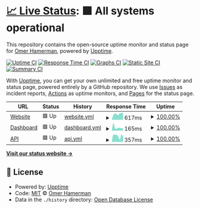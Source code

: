 # [📈 Live Status](https://omerxx.github.io/upptime): <!--live status--> **🟩 All systems operational**

This repository contains the open-source uptime monitor and status page for [Omer Hamerman](https://omerxx.com), powered by [Upptime](https://github.com/upptime/upptime).

[![Uptime CI](https://github.com/omerxx/upptime/workflows/Uptime%20CI/badge.svg)](https://github.com/omerxx/upptime/actions?query=workflow%3A%22Uptime+CI%22)
[![Response Time CI](https://github.com/omerxx/upptime/workflows/Response%20Time%20CI/badge.svg)](https://github.com/omerxx/upptime/actions?query=workflow%3A%22Response+Time+CI%22)
[![Graphs CI](https://github.com/omerxx/upptime/workflows/Graphs%20CI/badge.svg)](https://github.com/omerxx/upptime/actions?query=workflow%3A%22Graphs+CI%22)
[![Static Site CI](https://github.com/omerxx/upptime/workflows/Static%20Site%20CI/badge.svg)](https://github.com/omerxx/upptime/actions?query=workflow%3A%22Static+Site+CI%22)
[![Summary CI](https://github.com/omerxx/upptime/workflows/Summary%20CI/badge.svg)](https://github.com/omerxx/upptime/actions?query=workflow%3A%22Summary+CI%22)

With [Upptime](https://upptime.js.org), you can get your own unlimited and free uptime monitor and status page, powered entirely by a GitHub repository. We use [Issues](https://github.com/omerxx/upptime/issues) as incident reports, [Actions](https://github.com/omerxx/upptime/actions) as uptime monitors, and [Pages](https://omerxx.github.io/upptime) for the status page.

<!--start: status pages-->
<!-- This summary is generated by Upptime (https://github.com/upptime/upptime) -->
<!-- Do not edit this manually, your changes will be overwritten -->
<!-- prettier-ignore -->
| URL | Status | History | Response Time | Uptime |
| --- | ------ | ------- | ------------- | ------ |
| <img alt="" src="https://zesty.co/wp-content/uploads/2020/12/cropped-zesty_favicon-2-120x120.png" height="13"> [Website](https://zesty.co) | 🟩 Up | [website.yml](https://github.com/omerxx/upptime/commits/HEAD/history/website.yml) | <details><summary><img alt="Response time graph" src="./graphs/website/response-time-week.png" height="20"> 617ms</summary><br><a href="https://omerxx.github.io/upptime/history/website"><img alt="Response time 672" src="https://img.shields.io/endpoint?url=https%3A%2F%2Fraw.githubusercontent.com%2Fomerxx%2Fupptime%2FHEAD%2Fapi%2Fwebsite%2Fresponse-time.json"></a><br><a href="https://omerxx.github.io/upptime/history/website"><img alt="24-hour response time 740" src="https://img.shields.io/endpoint?url=https%3A%2F%2Fraw.githubusercontent.com%2Fomerxx%2Fupptime%2FHEAD%2Fapi%2Fwebsite%2Fresponse-time-day.json"></a><br><a href="https://omerxx.github.io/upptime/history/website"><img alt="7-day response time 617" src="https://img.shields.io/endpoint?url=https%3A%2F%2Fraw.githubusercontent.com%2Fomerxx%2Fupptime%2FHEAD%2Fapi%2Fwebsite%2Fresponse-time-week.json"></a><br><a href="https://omerxx.github.io/upptime/history/website"><img alt="30-day response time 596" src="https://img.shields.io/endpoint?url=https%3A%2F%2Fraw.githubusercontent.com%2Fomerxx%2Fupptime%2FHEAD%2Fapi%2Fwebsite%2Fresponse-time-month.json"></a><br><a href="https://omerxx.github.io/upptime/history/website"><img alt="1-year response time 731" src="https://img.shields.io/endpoint?url=https%3A%2F%2Fraw.githubusercontent.com%2Fomerxx%2Fupptime%2FHEAD%2Fapi%2Fwebsite%2Fresponse-time-year.json"></a></details> | <details><summary><a href="https://omerxx.github.io/upptime/history/website">100.00%</a></summary><a href="https://omerxx.github.io/upptime/history/website"><img alt="All-time uptime 99.98%" src="https://img.shields.io/endpoint?url=https%3A%2F%2Fraw.githubusercontent.com%2Fomerxx%2Fupptime%2FHEAD%2Fapi%2Fwebsite%2Fuptime.json"></a><br><a href="https://omerxx.github.io/upptime/history/website"><img alt="24-hour uptime 100.00%" src="https://img.shields.io/endpoint?url=https%3A%2F%2Fraw.githubusercontent.com%2Fomerxx%2Fupptime%2FHEAD%2Fapi%2Fwebsite%2Fuptime-day.json"></a><br><a href="https://omerxx.github.io/upptime/history/website"><img alt="7-day uptime 100.00%" src="https://img.shields.io/endpoint?url=https%3A%2F%2Fraw.githubusercontent.com%2Fomerxx%2Fupptime%2FHEAD%2Fapi%2Fwebsite%2Fuptime-week.json"></a><br><a href="https://omerxx.github.io/upptime/history/website"><img alt="30-day uptime 100.00%" src="https://img.shields.io/endpoint?url=https%3A%2F%2Fraw.githubusercontent.com%2Fomerxx%2Fupptime%2FHEAD%2Fapi%2Fwebsite%2Fuptime-month.json"></a><br><a href="https://omerxx.github.io/upptime/history/website"><img alt="1-year uptime 99.99%" src="https://img.shields.io/endpoint?url=https%3A%2F%2Fraw.githubusercontent.com%2Fomerxx%2Fupptime%2FHEAD%2Fapi%2Fwebsite%2Fuptime-year.json"></a></details>
| <img alt="" src="https://icons.duckduckgo.com/ip3/app.zesty.co.ico" height="13"> [Dashboard](https://app.zesty.co) | 🟩 Up | [dashboard.yml](https://github.com/omerxx/upptime/commits/HEAD/history/dashboard.yml) | <details><summary><img alt="Response time graph" src="./graphs/dashboard/response-time-week.png" height="20"> 165ms</summary><br><a href="https://omerxx.github.io/upptime/history/dashboard"><img alt="Response time 278" src="https://img.shields.io/endpoint?url=https%3A%2F%2Fraw.githubusercontent.com%2Fomerxx%2Fupptime%2FHEAD%2Fapi%2Fdashboard%2Fresponse-time.json"></a><br><a href="https://omerxx.github.io/upptime/history/dashboard"><img alt="24-hour response time 132" src="https://img.shields.io/endpoint?url=https%3A%2F%2Fraw.githubusercontent.com%2Fomerxx%2Fupptime%2FHEAD%2Fapi%2Fdashboard%2Fresponse-time-day.json"></a><br><a href="https://omerxx.github.io/upptime/history/dashboard"><img alt="7-day response time 165" src="https://img.shields.io/endpoint?url=https%3A%2F%2Fraw.githubusercontent.com%2Fomerxx%2Fupptime%2FHEAD%2Fapi%2Fdashboard%2Fresponse-time-week.json"></a><br><a href="https://omerxx.github.io/upptime/history/dashboard"><img alt="30-day response time 209" src="https://img.shields.io/endpoint?url=https%3A%2F%2Fraw.githubusercontent.com%2Fomerxx%2Fupptime%2FHEAD%2Fapi%2Fdashboard%2Fresponse-time-month.json"></a><br><a href="https://omerxx.github.io/upptime/history/dashboard"><img alt="1-year response time 249" src="https://img.shields.io/endpoint?url=https%3A%2F%2Fraw.githubusercontent.com%2Fomerxx%2Fupptime%2FHEAD%2Fapi%2Fdashboard%2Fresponse-time-year.json"></a></details> | <details><summary><a href="https://omerxx.github.io/upptime/history/dashboard">100.00%</a></summary><a href="https://omerxx.github.io/upptime/history/dashboard"><img alt="All-time uptime 100.00%" src="https://img.shields.io/endpoint?url=https%3A%2F%2Fraw.githubusercontent.com%2Fomerxx%2Fupptime%2FHEAD%2Fapi%2Fdashboard%2Fuptime.json"></a><br><a href="https://omerxx.github.io/upptime/history/dashboard"><img alt="24-hour uptime 100.00%" src="https://img.shields.io/endpoint?url=https%3A%2F%2Fraw.githubusercontent.com%2Fomerxx%2Fupptime%2FHEAD%2Fapi%2Fdashboard%2Fuptime-day.json"></a><br><a href="https://omerxx.github.io/upptime/history/dashboard"><img alt="7-day uptime 100.00%" src="https://img.shields.io/endpoint?url=https%3A%2F%2Fraw.githubusercontent.com%2Fomerxx%2Fupptime%2FHEAD%2Fapi%2Fdashboard%2Fuptime-week.json"></a><br><a href="https://omerxx.github.io/upptime/history/dashboard"><img alt="30-day uptime 100.00%" src="https://img.shields.io/endpoint?url=https%3A%2F%2Fraw.githubusercontent.com%2Fomerxx%2Fupptime%2FHEAD%2Fapi%2Fdashboard%2Fuptime-month.json"></a><br><a href="https://omerxx.github.io/upptime/history/dashboard"><img alt="1-year uptime 100.00%" src="https://img.shields.io/endpoint?url=https%3A%2F%2Fraw.githubusercontent.com%2Fomerxx%2Fupptime%2FHEAD%2Fapi%2Fdashboard%2Fuptime-year.json"></a></details>
| <img alt="" src="https://icons.duckduckgo.com/ip3/api.cloudvisor.io.ico" height="13"> [API](https://api.cloudvisor.io) | 🟩 Up | [api.yml](https://github.com/omerxx/upptime/commits/HEAD/history/api.yml) | <details><summary><img alt="Response time graph" src="./graphs/api/response-time-week.png" height="20"> 357ms</summary><br><a href="https://omerxx.github.io/upptime/history/api"><img alt="Response time 421" src="https://img.shields.io/endpoint?url=https%3A%2F%2Fraw.githubusercontent.com%2Fomerxx%2Fupptime%2FHEAD%2Fapi%2Fapi%2Fresponse-time.json"></a><br><a href="https://omerxx.github.io/upptime/history/api"><img alt="24-hour response time 340" src="https://img.shields.io/endpoint?url=https%3A%2F%2Fraw.githubusercontent.com%2Fomerxx%2Fupptime%2FHEAD%2Fapi%2Fapi%2Fresponse-time-day.json"></a><br><a href="https://omerxx.github.io/upptime/history/api"><img alt="7-day response time 357" src="https://img.shields.io/endpoint?url=https%3A%2F%2Fraw.githubusercontent.com%2Fomerxx%2Fupptime%2FHEAD%2Fapi%2Fapi%2Fresponse-time-week.json"></a><br><a href="https://omerxx.github.io/upptime/history/api"><img alt="30-day response time 383" src="https://img.shields.io/endpoint?url=https%3A%2F%2Fraw.githubusercontent.com%2Fomerxx%2Fupptime%2FHEAD%2Fapi%2Fapi%2Fresponse-time-month.json"></a><br><a href="https://omerxx.github.io/upptime/history/api"><img alt="1-year response time 419" src="https://img.shields.io/endpoint?url=https%3A%2F%2Fraw.githubusercontent.com%2Fomerxx%2Fupptime%2FHEAD%2Fapi%2Fapi%2Fresponse-time-year.json"></a></details> | <details><summary><a href="https://omerxx.github.io/upptime/history/api">100.00%</a></summary><a href="https://omerxx.github.io/upptime/history/api"><img alt="All-time uptime 100.00%" src="https://img.shields.io/endpoint?url=https%3A%2F%2Fraw.githubusercontent.com%2Fomerxx%2Fupptime%2FHEAD%2Fapi%2Fapi%2Fuptime.json"></a><br><a href="https://omerxx.github.io/upptime/history/api"><img alt="24-hour uptime 100.00%" src="https://img.shields.io/endpoint?url=https%3A%2F%2Fraw.githubusercontent.com%2Fomerxx%2Fupptime%2FHEAD%2Fapi%2Fapi%2Fuptime-day.json"></a><br><a href="https://omerxx.github.io/upptime/history/api"><img alt="7-day uptime 100.00%" src="https://img.shields.io/endpoint?url=https%3A%2F%2Fraw.githubusercontent.com%2Fomerxx%2Fupptime%2FHEAD%2Fapi%2Fapi%2Fuptime-week.json"></a><br><a href="https://omerxx.github.io/upptime/history/api"><img alt="30-day uptime 100.00%" src="https://img.shields.io/endpoint?url=https%3A%2F%2Fraw.githubusercontent.com%2Fomerxx%2Fupptime%2FHEAD%2Fapi%2Fapi%2Fuptime-month.json"></a><br><a href="https://omerxx.github.io/upptime/history/api"><img alt="1-year uptime 100.00%" src="https://img.shields.io/endpoint?url=https%3A%2F%2Fraw.githubusercontent.com%2Fomerxx%2Fupptime%2FHEAD%2Fapi%2Fapi%2Fuptime-year.json"></a></details>

<!--end: status pages-->

[**Visit our status website →**](https://omerxx.github.io/upptime)

## 📄 License

- Powered by: [Upptime](https://github.com/upptime/upptime)
- Code: [MIT](./LICENSE) © [Omer Hamerman](https://omerxx.com)
- Data in the `./history` directory: [Open Database License](https://opendatacommons.org/licenses/odbl/1-0/)
